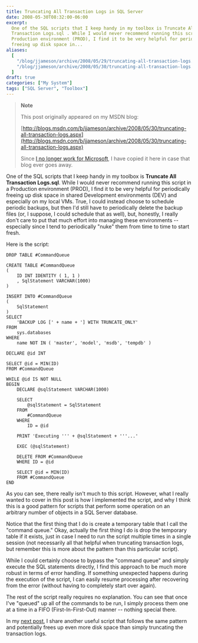 ```yaml
---
title: Truncating All Transaction Logs in SQL Server
date: 2008-05-30T08:32:00-06:00
excerpt:
  One of the SQL scripts that I keep handy in my toolbox is Truncate All
  Transaction Logs.sql . While I would never recommend running this script in a
  Production environment (PROD), I find it to be very helpful for periodically
  freeing up disk space in...
aliases:
  [
    "/blog/jjameson/archive/2008/05/29/truncating-all-transaction-logs.aspx",
    "/blog/jjameson/archive/2008/05/30/truncating-all-transaction-logs.aspx",
  ]
draft: true
categories: ["My System"]
tags: ["SQL Server", "Toolbox"]
---
```


> **Note**
>
> This post originally appeared on my MSDN blog:
>
> [http://blogs.msdn.com/b/jjameson/archive/2008/05/30/truncating-all-transaction-logs.aspx](http://blogs.msdn.com/b/jjameson/archive/2008/05/30/truncating-all-transaction-logs.aspx)
>
> Since
> [I no longer work for Microsoft](/blog/jjameson/2011/09/02/last-day-with-microsoft),
> I have copied it here in case that blog ever goes away.

One of the SQL scripts that I keep handy in my toolbox is **Truncate All
Transaction Logs.sql**. While I would never recommend running this script in a
Production environment (PROD), I find it to be very helpful for periodically
freeing up disk space in shared Development environments (DEV) and especially on
my local VMs. True, I could instead choose to schedule periodic backups, but
then I'd still have to periodically delete the backup files (or, I suppose, I
could schedule that as well), but, honestly, I really don't care to put that
much effort into managing these environments -- especially since I tend to
periodically "nuke" them from time to time to start fresh.

Here is the script:

```
DROP TABLE #CommandQueue

CREATE TABLE #CommandQueue
(
    ID INT IDENTITY ( 1, 1 )
    , SqlStatement VARCHAR(1000)
)

INSERT INTO #CommandQueue
(
    SqlStatement
)
SELECT
    'BACKUP LOG [' + name + '] WITH TRUNCATE_ONLY'
FROM
    sys.databases
WHERE
    name NOT IN ( 'master', 'model', 'msdb', 'tempdb' )

DECLARE @id INT

SELECT @id = MIN(ID)
FROM #CommandQueue

WHILE @id IS NOT NULL
BEGIN
    DECLARE @sqlStatement VARCHAR(1000)

    SELECT
        @sqlStatement = SqlStatement
    FROM
        #CommandQueue
    WHERE
        ID = @id

    PRINT 'Executing ''' + @sqlStatement + '''...'

    EXEC (@sqlStatement)

    DELETE FROM #CommandQueue
    WHERE ID = @id

    SELECT @id = MIN(ID)
    FROM #CommandQueue
END
```

As you can see, there really isn't much to this script. However, what I really
wanted to cover in this post is how I implemented the script, and why I think
this is a good pattern for scripts that perform some operation on an arbitrary
number of objects in a SQL Server database.

Notice that the first thing that I do is create a temporary table that I call
the "command queue." Okay, actually the first thing I do is drop the temporary
table if it exists, just in case I need to run the script multiple times in a
single session (not necessarily all that helpful when truncating transaction
logs, but remember this is more about the pattern than this particular script).

While I could certainly choose to bypass the "command queue" and simply execute
the SQL statements directly, I find this approach to be much more robust in
terms of error handling. If something unexpected happens during the execution of
the script, I can easily resume processing after recovering from the error
(without having to completely start over again).

The rest of the script really requires no explanation. You can see that once
I've "queued" up all of the commands to be run, I simply process them one at a
time in a FIFO (First-In-First-Out) manner -- nothing special there.

In my [next post](/blog/jjameson/2008/05/30/shrinking-all-database-files), I
share another useful script that follows the same pattern and potentially frees
up even more disk space than simply truncating the transaction logs.
